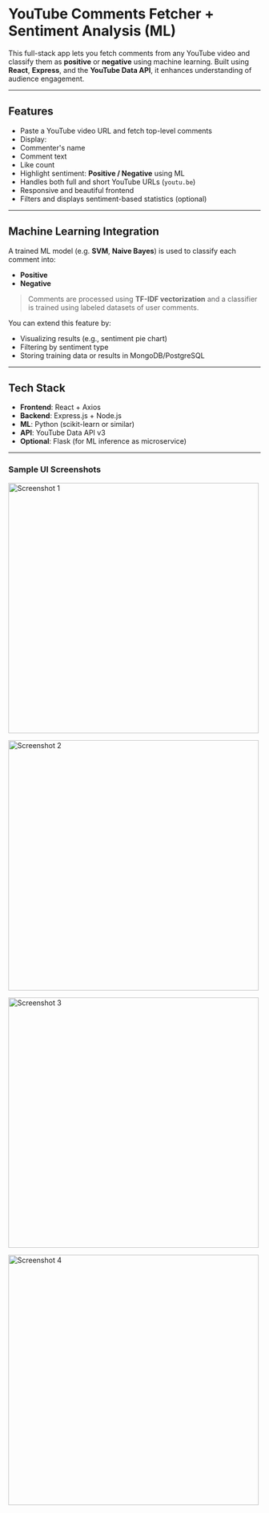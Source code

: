 ﻿#  YouTube Comments Fetcher + Sentiment Analysis (ML)

This full-stack app lets you fetch comments from any YouTube video and classify them as **positive** or **negative** using machine learning. Built using **React**, **Express**, and the **YouTube Data API**, it enhances understanding of audience engagement.

---

##  Features

-  Paste a YouTube video URL and fetch top-level comments
-  Display:
  - Commenter's name
  - Comment text
  - Like count
-  Highlight sentiment: **Positive / Negative** using ML
-  Handles both full and short YouTube URLs (`youtu.be`)
-  Responsive and beautiful frontend
-  Filters and displays sentiment-based statistics (optional)

---

##  Machine Learning Integration

A trained ML model (e.g. **SVM**, **Naive Bayes**) is used to classify each comment into:

-  **Positive**
-  **Negative**

> Comments are processed using **TF-IDF vectorization** and a classifier is trained using labeled datasets of user comments.

You can extend this feature by:
- Visualizing results (e.g., sentiment pie chart)
- Filtering by sentiment type
- Storing training data or results in MongoDB/PostgreSQL

---

##  Tech Stack

- **Frontend**: React + Axios
- **Backend**: Express.js + Node.js
- **ML**: Python (scikit-learn or similar)
- **API**: YouTube Data API v3
- **Optional**: Flask (for ML inference as microservice)

---
<h3>Sample UI Screenshots</h3>

<p>
  <img src="https://i.postimg.cc/gcsknPWv/Screenshot-2025-06-02-213257.png" alt="Screenshot 1" width="500" />
</p>

<p>
  <img src="https://i.postimg.cc/TYHdJqh1/Screenshot-2025-06-02-213319.png" alt="Screenshot 2" width="500" />
</p>

<p>
  <img src="https://i.postimg.cc/02N5SHkh/Screenshot-2025-06-02-213336.png" alt="Screenshot 3" width="500" />
</p>

<p>
  <img src="https://i.postimg.cc/2SbzcbBw/Screenshot-2025-06-05-195134.png" alt="Screenshot 4" width="500" />
</p>
